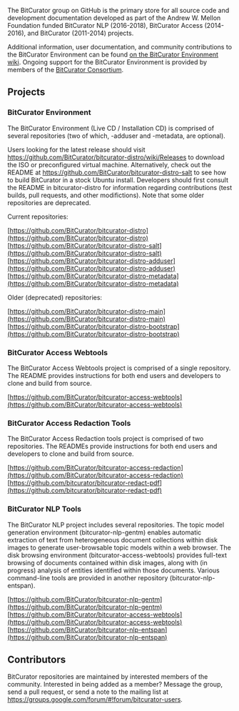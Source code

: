 The BitCurator group on GitHub is the primary store for all source code and development documentation developed as part of the Andrew W. Mellon Foundation funded BitCurator NLP (2016-2018), BitCurator Access (2014-2016), and BitCurator (2011-2014) projects.

Additional information, user documentation, and community contributions to the BitCurator Environment can be found [on the BitCurator Environment wiki](https://confluence.educopia.org/display/BC). Ongoing support for the BitCurator Environment is provided by members of the [BitCurator Consortium](https://www.bitcuratorconsortium.org/).

## Projects

### BitCurator Environment

The BitCurator Environment (Live CD / Installation CD) is comprised of several repositories (two of which, -adduser and -metadata, are optional). 

Users looking for the latest release should visit https://github.com/BitCurator/bitcurator-distro/wiki/Releases to download the ISO or preconfigured virtual machine. Alternatively, check out the README at https://github.com/BitCurator/bitcurator-distro-salt to see how to build BitCurator in a stock Ubuntu install. Developers should first consult the README in bitcurator-distro for information regarding contributions (test builds, pull requests, and other modifictions). Note that some older repositories are deprecated.

Current repositories:

[https://github.com/BitCurator/bitcurator-distro](https://github.com/BitCurator/bitcurator-distro)
[https://github.com/BitCurator/bitcurator-distro-salt](https://github.com/BitCurator/bitcurator-distro-salt)
[https://github.com/BitCurator/bitcurator-distro-adduser](https://github.com/BitCurator/bitcurator-distro-adduser)
[https://github.com/BitCurator/bitcurator-distro-metadata](https://github.com/BitCurator/bitcurator-distro-metadata)

Older (deprecated) repositories:

[https://github.com/BitCurator/bitcurator-distro-main](https://github.com/BitCurator/bitcurator-distro-main)
[https://github.com/BitCurator/bitcurator-distro-bootstrap](https://github.com/BitCurator/bitcurator-distro-bootstrap)

### BitCurator Access Webtools

The BitCurator Access Webtools project is comprised of a single repository. The README provides instructions for both end users and developers to clone and build from source.

[https://github.com/BitCurator/bitcurator-access-webtools](https://github.com/BitCurator/bitcurator-access-webtools)

### BitCurator Access Redaction Tools

The BitCurator Access Redaction tools project is comprised of two repositories. The READMEs provide instructions for both end users and developers to clone and build from source.

[https://github.com/BitCurator/bitcurator-access-redaction](https://github.com/BitCurator/bitcurator-access-redaction)
[https://github.com/bitcurator/bitcurator-redact-pdf](https://github.com/bitcurator/bitcurator-redact-pdf)

### BitCurator NLP Tools

The BitCurator NLP project includes several repositories. The topic model generation environment (bitcurator-nlp-gentm) enables automatic extraction of text from heterogeneous document collections within disk images to generate user-browsable topic models within a web browser. The disk browsing environment (bitcurator-access-webtools) provides full-text browsing of documents contained within disk images, along with (in progress) analysis of entities identified within those documents. Various command-line tools are provided in another repository (bitcurator-nlp-entspan).

[https://github.com/BitCurator/bitcurator-nlp-gentm](https://github.com/BitCurator/bitcurator-nlp-gentm)
[https://github.com/BitCurator/bitcurator-access-webtools](https://github.com/BitCurator/bitcurator-access-webtools)
[https://github.com/BitCurator/bitcurator-nlp-entspan](https://github.com/BitCurator/bitcurator-nlp-entspan)

## Contributors

BitCurator repositories are maintained by interested members of the community. Interested in being added as a member? Message the group, send a pull request, or send a note to the mailing list at https://groups.google.com/forum/#!forum/bitcurator-users.
